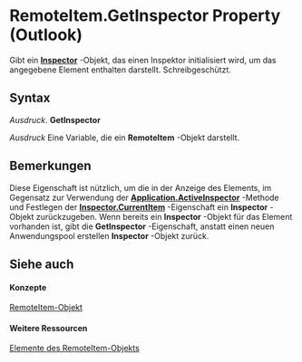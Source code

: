 
# RemoteItem.GetInspector Property (Outlook)

Gibt ein  **[Inspector](d7384756-669c-0549-1032-c3b864187994.md)** -Objekt, das einen Inspektor initialisiert wird, um das angegebene Element enthalten darstellt. Schreibgeschützt.


## Syntax

 _Ausdruck_. **GetInspector**

 _Ausdruck_ Eine Variable, die ein **RemoteItem** -Objekt darstellt.


## Bemerkungen

Diese Eigenschaft ist nützlich, um die in der Anzeige des Elements, im Gegensatz zur Verwendung der  **[Application.ActiveInspector](3f2b6491-7b4b-8165-327e-b319711d5656.md)** -Methode und Festlegen der **[Inspector.CurrentItem](eaaf0192-a169-c107-95a6-b8e759a3b873.md)** -Eigenschaft ein **Inspector** -Objekt zurückzugeben. Wenn bereits ein **Inspector** -Objekt für das Element vorhanden ist, gibt die **GetInspector** -Eigenschaft, anstatt einen neuen Anwendungspool erstellen **Inspector** -Objekt zurück.


## Siehe auch


#### Konzepte


[RemoteItem-Objekt](6302aaff-cdcf-4d86-60f1-4bed15540d9f.md)
#### Weitere Ressourcen


[Elemente des RemoteItem-Objekts](http://msdn.microsoft.com/library/15c0872e-88cc-9b9b-c31e-c15d6971e6e0%28Office.15%29.aspx)